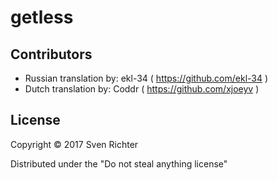 # getless

## Contributors

* Russian translation by: ekl-34 ( https://github.com/ekl-34 )
* Dutch translation by: Coddr ( https://github.com/xjoeyv )

## License



Copyright © 2017 Sven Richter

Distributed under the "Do not steal anything license"
